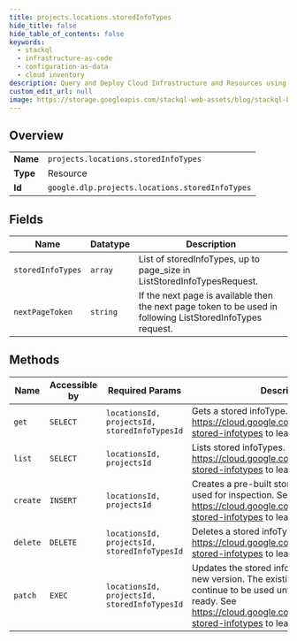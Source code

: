 ```yaml
---
title: projects.locations.storedInfoTypes
hide_title: false
hide_table_of_contents: false
keywords:
  - stackql
  - infrastructure-as-code
  - configuration-as-data
  - cloud inventory
description: Query and Deploy Cloud Infrastructure and Resources using SQL
custom_edit_url: null
image: https://storage.googleapis.com/stackql-web-assets/blog/stackql-blog-post-featured-image.png
---
```

  
    

## Overview
<table><tbody>
<tr><td><b>Name</b></td><td><code>projects.locations.storedInfoTypes</code></td></tr>
<tr><td><b>Type</b></td><td>Resource</td></tr>
<tr><td><b>Id</b></td><td><code>google.dlp.projects.locations.storedInfoTypes</code></td></tr>
</tbody></table>

## Fields
| Name | Datatype | Description |
| ---- | -------- | ----------- |
| `storedInfoTypes` | `array` | List of storedInfoTypes, up to page_size in ListStoredInfoTypesRequest. |
| `nextPageToken` | `string` | If the next page is available then the next page token to be used in following ListStoredInfoTypes request. |
## Methods
| Name | Accessible by | Required Params | Description |
| ---- | ------------- | --------------- | ----------- |
| `get` | `SELECT` | `locationsId, projectsId, storedInfoTypesId` | Gets a stored infoType. See https://cloud.google.com/dlp/docs/creating-stored-infotypes to learn more. |
| `list` | `SELECT` | `locationsId, projectsId` | Lists stored infoTypes. See https://cloud.google.com/dlp/docs/creating-stored-infotypes to learn more. |
| `create` | `INSERT` | `locationsId, projectsId` | Creates a pre-built stored infoType to be used for inspection. See https://cloud.google.com/dlp/docs/creating-stored-infotypes to learn more. |
| `delete` | `DELETE` | `locationsId, projectsId, storedInfoTypesId` | Deletes a stored infoType. See https://cloud.google.com/dlp/docs/creating-stored-infotypes to learn more. |
| `patch` | `EXEC` | `locationsId, projectsId, storedInfoTypesId` | Updates the stored infoType by creating a new version. The existing version will continue to be used until the new version is ready. See https://cloud.google.com/dlp/docs/creating-stored-infotypes to learn more. |
